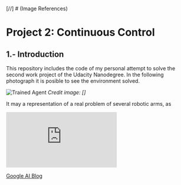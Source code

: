 
[//] # (Image References)

[image1]: https://user-images.githubusercontent.com/10624937/43851024-320ba930-9aff-11e8-8493-ee547c6af349.gif "Trained Agent"
[image2]: https://ai.googleblog.com/2018/06/scalable-deep-reinforcement-learning.html "GoogleArms"
[image10]: https://user-images.githubusercontent.com/10624937/43851646-d899bf20-9b00-11e8-858c-29b5c2c94ccc.png "Crawler"


# Project 2: Continuous Control

## 1.- Introduction

This repository includes the code of my personal attempt to solve the second work project of the Udacity Nanodegree. In the following photograph it is posible to see the environment solved.

![Trained Agent][image1]
*Credit image: []*


It may a representation of a real problem of several robotic arms, as

![GoogleArms][image2]

[Google AI Blog](https://ai.googleblog.com/2018/06/scalable-deep-reinforcement-learning.html)
